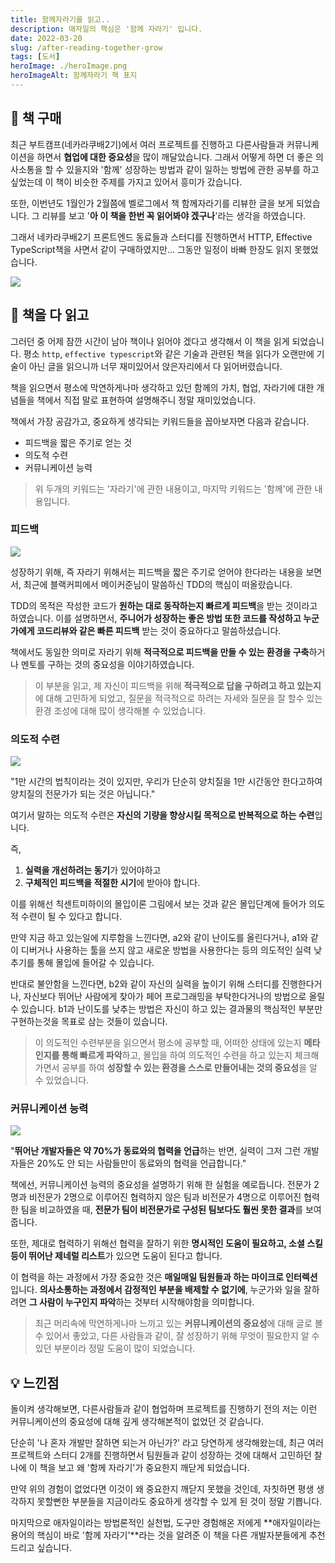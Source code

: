 ```yaml
---
title: 함께자라기를 읽고..
description: 애자일의 핵심은 '함께 자라기' 입니다.
date: 2022-03-20
slug: /after-reading-together-grow
tags: [도서]
heroImage: ./heroImage.png
heroImageAlt: 함께자라기 책 표지
---
```


## 🛒 책 구매

최근 부트캠프(네카라쿠배2기)에서 여러 프로젝트를 진행하고 다른사람들과 커뮤니케이션을 하면서 **협업에 대한 중요성**을 많이 깨달았습니다. 그래서 어떻게 하면 더 좋은 의사소통을 할 수 있을지와 '함께' 성장하는 방법과 같이 일하는 방법에 관한 공부를 하고 싶었는데 이 책이 비슷한 주제를 가지고 있어서 흥미가 갔습니다.

또한, 이번년도 1월인가 2월쯤에 벨로그에서 책 함께자라기를 리뷰한 글을 보게 되었습니다. 그 리뷰를 보고 '**아 이 책을 한번 꼭 읽어봐야 겠구나**'라는 생각을 하였습니다.

그래서 네카라쿠배2기 프론트엔드 동료들과 스터디를 진행하면서 HTTP, Effective TypeScript책을 사면서 같이 구매하였지만... 그동안 일정이 바빠 한장도 읽지 못했었습니다.

![](https://images.velog.io/images/hustle-dev/post/1519c512-a5c9-47ad-9c18-62cda86f5194/image.png)

## 📗 책을 다 읽고

그러던 중 어제 잠깐 시간이 남아 책이나 읽어야 겠다고 생각해서 이 책을 읽게 되었습니다. 평소 `http`, `effective typescript`와 같은 기술과 관련된 책을 읽다가 오랜만에 기술이 아닌 글을 읽으니까 너무 재미있어서 앉은자리에서 다 읽어버렸습니다.

책을 읽으면서 평소에 막연하게나마 생각하고 있던 함께의 가치, 협업, 자라기에 대한 개념들을 책에서 직접 말로 표현하여 설명해주니 정말 재미있었습니다.

책에서 가장 공감가고, 중요하게 생각되는 키워드들을 꼽아보자면 다음과 같습니다.

- 피드백을 짧은 주기로 얻는 것
- 의도적 수련
- 커뮤니케이션 능력

> 위 두개의 키워드는 '자라기'에 관한 내용이고, 마지막 키워드는 '함께'에 관한 내용입니다.

### 피드백

![](https://images.velog.io/images/hustle-dev/post/a482698e-d75d-4241-8380-e808321a0fb2/image.png)

성장하기 위해, 즉 자라기 위해서는 피드백을 짧은 주기로 얻어야 한다라는 내용을 보면서, 최근에 블랙커피에서 메이커준님이 말씀하신 TDD의 핵심이 떠올랐습니다.

TDD의 목적은 작성한 코드가 **원하는 대로 동작하는지 빠르게 피드백**을 받는 것이라고 하였습니다. 이를 설명하면서, **주니어가 성장하는 좋은 방법 또한 코드를 작성하고 누군가에게 코드리뷰와 같은 빠른 피드백** 받는 것이 중요하다고 말씀하셨습니다.

책에서도 동일한 의미로 자라기 위해 **적극적으로 피드백을 만들 수 있는 환경을 구축**하거나 멘토를 구하는 것의 중요성을 이야기하였습니다.

> 이 부분을 읽고, 제 자신이 피드백을 위해 **적극적으로 답을 구하려고 하고 있는지**에 대해 고민하게 되었고, 질문을 적극적으로 하려는 자세와 질문을 잘 할수 있는 환경 조성에 대해 많이 생각해볼 수 있었습니다.

### 의도적 수련

![](https://images.velog.io/images/hustle-dev/post/efc94c6d-f794-443c-8f71-7003bc66ffc3/image.png)

"1만 시간의 법칙이라는 것이 있지만, 우리가 단순히 양치질을 1만 시간동안 한다고하여 양치질의 전문가가 되는 것은 아닙니다."

여기서 말하는 의도적 수련은 **자신의 기량을 향상시킬 목적으로 반복적으로 하는 수련**입니다.

즉,

1. **실력을 개선하려는 동기**가 있어야하고
2. **구체적인 피드백을 적절한 시기**에 받아야 합니다.

이를 위해선 칙센트미하이의 몰입이론 그림에서 보는 것과 같은 몰입단계에 들어가 의도적 수련이 될 수 있다고 합니다.

만약 지금 하고 있는일에 지루함을 느낀다면, a2와 같이 난이도를 올린다거나, a1와 같이 디버거나 사용하는 툴을 쓰지 않고 새로운 방법을 사용한다는 등의 의도적인 실력 낮추기를 통해 몰입에 들어갈 수 있습니다.

반대로 불안함을 느낀다면, b2와 같이 자신의 실력을 높이기 위해 스터디를 진행한다거나, 자신보다 뛰어난 사람에게 찾아가 페어 프로그래밍을 부탁한다거나의 방법으로 올릴 수 있습니다. b1과 난이도를 낮추는 방법은 자신이 하고 있는 결과물의 핵심적인 부분만 구현하는것을 목표로 삼는 것들이 있습니다.

> 이 의도적인 수련부분을 읽으면서 평소에 공부할 때, 어떠한 상태에 있는지 **메타인지를 통해 빠르게 파악**하고, 몰입을 하여 의도적인 수련을 하고 있는지 체크해가면서 공부를 하여 **성장할 수 있는 환경을 스스로 만들어내는 것의 중요성**을 알 수 있었습니다.

### 커뮤니케이션 능력

![](https://images.velog.io/images/hustle-dev/post/43301eb4-d8a0-436d-8962-edfba0be5b09/image.png)

"**뛰어난 개발자들은 약 70%가 동료와의 협력을 언급**하는 반면, 실력이 그저 그런 개발자들은 20%도 안 되는 사람들만이 동료와의 협력을 언급합니다."

책에선, 커뮤니케이션 능력의 중요성을 설명하기 위해 한 실험을 예로듭니다. 전문가 2명과 비전문가 2명으로 이루어진 협력하지 않은 팀과 비전문가 4명으로 이루어진 협력한 팀을 비교하였을 때, **전문가 팀이 비전문가로 구성된 팀보다도 훨씬 못한 결과**를 보여줍니다.

또한, 제대로 협력하기 위해선 협력을 잘하기 위한 **명시적인 도움이 필요하고, 소셜 스킬 등이 뛰어난 제네럴 리스트**가 있으면 도움이 된다고 합니다.

이 협력을 하는 과정에서 가장 중요한 것은 **매일매일 팀원들과 하는 마이크로 인터렉션**입니다. **의사소통하는 과정에서 감정적인 부분을 배제할 수 없기에**, 누군가와 일을 잘하려면 **그 사람이 누구인지 파악**하는 것부터 시작해야함을 의미합니다.

> 최근 머리속에 막연하게나마 느끼고 있는 **커뮤니케이션의 중요성**에 대해 글로 볼 수 있어서 좋았고, 다른 사람들과 같이, 잘 성장하기 위해 무엇이 필요한지 알 수 있던 부분이라 정말 도움이 많이 되었습니다.

## 💡 느낀점

돌이켜 생각해보면, 다른사람들과 같이 협업하며 프로젝트를 진행하기 전의 저는 이런 커뮤니케이션의 중요성에 대해 깊게 생각해본적이 없었던 것 같습니다.

단순히 '나 혼자 개발만 잘하면 되는거 아닌가?' 라고 당연하게 생각해왔는데, 최근 여러 프로젝트와 스터디 2개를 진행하면서 팀원들과 같이 성장하는 것에 대해서 고민하던 찰나에 이 책을 보고 왜 '함께 자라기'가 중요한지 깨닫게 되었습니다.

만약 위의 경험이 없었다면 이것이 왜 중요한지 깨닫지 못했을 것인데, 자칫하면 평생 생각하지 못할뻔한 부분들을 지금이라도 중요하게 생각할 수 있게 된 것이 정말 기쁩니다.

마지막으로 애자일이라는 방법론적인 실천법, 도구만 경험해온 저에게 **애자일이라는 용어의 핵심이 바로 '함께 자라기'**라는 것을 알려준 이 책을 다른 개발자분들에게 추천드리고 싶습니다.
